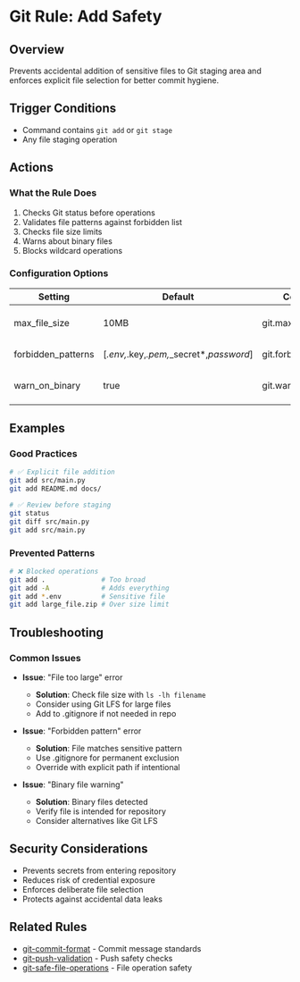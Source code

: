 # Git Rule: Add Safety

## Overview
Prevents accidental addition of sensitive files to Git staging area and enforces explicit file selection for better commit hygiene.

## Trigger Conditions
- Command contains `git add` or `git stage`
- Any file staging operation

## Actions

### What the Rule Does
1. Checks Git status before operations
2. Validates file patterns against forbidden list
3. Checks file size limits
4. Warns about binary files
5. Blocks wildcard operations

### Configuration Options
| Setting | Default | Config Path | Description |
|---------|---------|-------------|-------------|
| max_file_size | 10MB | git.max_file_size | Maximum file size allowed |
| forbidden_patterns | [*.env,*.key,*.pem,*_secret*,*password*] | git.forbidden_patterns | Patterns to block |
| warn_on_binary | true | git.warn_on_binary | Warn when adding binary files |

## Examples

### Good Practices
```bash
# ✅ Explicit file addition
git add src/main.py
git add README.md docs/

# ✅ Review before staging
git status
git diff src/main.py
git add src/main.py
```

### Prevented Patterns
```bash
# ❌ Blocked operations
git add .              # Too broad
git add -A             # Adds everything
git add *.env          # Sensitive file
git add large_file.zip # Over size limit
```

## Troubleshooting

### Common Issues
- **Issue**: "File too large" error
  - **Solution**: Check file size with `ls -lh filename`
  - Consider using Git LFS for large files
  - Add to .gitignore if not needed in repo

- **Issue**: "Forbidden pattern" error
  - **Solution**: File matches sensitive pattern
  - Use .gitignore for permanent exclusion
  - Override with explicit path if intentional

- **Issue**: "Binary file warning"
  - **Solution**: Binary files detected
  - Verify file is intended for repository
  - Consider alternatives like Git LFS

## Security Considerations
- Prevents secrets from entering repository
- Reduces risk of credential exposure
- Enforces deliberate file selection
- Protects against accidental data leaks

## Related Rules
- [git-commit-format](git-commit-format.md) - Commit message standards
- [git-push-validation](git-push-validation.md) - Push safety checks
- [git-safe-file-operations](git-safe-file-operations.md) - File operation safety